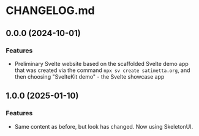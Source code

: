 # CHANGELOG.md

<a name="0.0.0"></a>

## 0.0.0 (2024-10-01)

### Features

- Preliminary Svelte website based on the scaffolded Svelte demo app
  that was created via the command `npx sv create satimetta.org`, and
  then choosing "SvelteKit demo" - the Svelte showcase app

<a name="1.0.0"></a>

## 1.0.0 (2025-01-10)

### Features

- Same content as before, but look has changed. Now using SkeletonUI.

